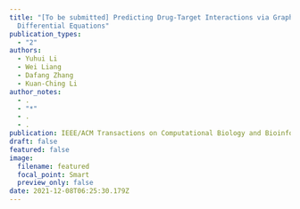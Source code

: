```yaml
---
title: "[To be submitted] Predicting Drug-Target Interactions via Graph
  Differential Equations"
publication_types:
  - "2"
authors:
  - Yuhui Li
  - Wei Liang
  - Dafang Zhang
  - Kuan-Ching Li
author_notes:
  - .
  - "*"
  - .
  - .
publication: IEEE/ACM Transactions on Computational Biology and Bioinformatics
draft: false
featured: false
image:
  filename: featured
  focal_point: Smart
  preview_only: false
date: 2021-12-08T06:25:30.179Z
---
```

